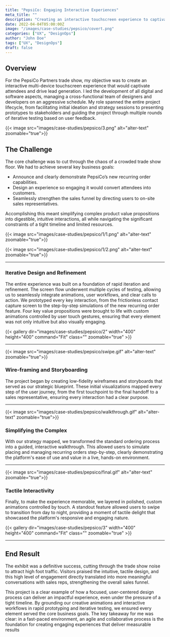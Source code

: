 ```yaml
---
title: "PepsiCo: Engaging Interactive Experiences"
meta_title: ""
description: "Creating an interactive touchscreen experience to captivate users and strengthen sales funnels."
date: 2022-04-04T05:00:00Z
image: "/images/case-studies/pepsico/covert.png"
categories: ["UX", "DesignOps"]
author: "John Doe"
tags: ["UX", "DesignOps"]
draft: false
---
```

## Overview

For the PepsiCo Partners trade show, my objective was to create an interactive multi-device touchscreen experience that would captivate attendees and drive lead generation. I led the development of all digital and software aspects, managing a cross-functional team of designers and developers on an aggressive schedule. My role spanned the entire project lifecycle, from facilitating initial ideation and strategy sessions to presenting prototypes to stakeholders and guiding the project through multiple rounds of iterative testing based on user feedback.


<div class="flex flex-col md:flex-row gap-6 items-center my-8">
  <div class="w-full md:w-1/3 md:order-2">
    {{< image src="images/case-studies/pepsico/3.png" alt="alter-text" zoomable="true">}}
  </div>
  <div class="w-full md:w-2/3 md:order-1">

## The Challenge
The core challenge was to cut through the chaos of a crowded trade show floor. We had to achieve several key business goals:

- Announce and clearly demonstrate PepsiCo’s new recurring order capabilities.
- Design an experience so engaging it would convert attendees into customers.
- Seamlessly strengthen the sales funnel by directing users to on-site sales representatives.

Accomplishing this meant simplifying complex product value propositions into digestible, intuitive interactions, all while navigating the significant constraints of a tight timeline and limited resources.

  </div>
</div>

<div class="flex flex-col md:flex-row gap-6 items-center my-8">
  <div class="w-full md:w-1/2 md:order-1">
    {{< image src="images/case-studies/pepsico/1/1.png" alt="alter-text" zoomable="true">}}
  </div>
  <div class="w-full md:w-1/2 md:order-2">

{{< image src="images/case-studies/pepsico/1/2.png" alt="alter-text" zoomable="true">}}

  </div>
</div>

---

### Iterative Design and Refinement

The entire experience was built on a foundation of rapid iteration and refinement. The screen flow underwent multiple cycles of testing, allowing us to seamlessly integrate animations, user workflows, and clear calls to action. We prototyped every key interaction, from the frictionless contact capture screen to the step-by-step simulations of the new recurring order feature. Four key value propositions were brought to life with custom animations controlled by user touch gestures, ensuring that every element was not only intuitive but also visually engaging.

{{< gallery dir="images/case-studies/pepsico/2"
    width="400"
    height="400"
    command="Fit"
    class=""
    zoomable="true" >}}

---

<div class="flex flex-col md:flex-row gap-6 items-center my-8">
  <div class="w-full md:w-1/2 md:order-2">
    {{< image src="images/case-studies/pepsico/swipe.gif" alt="alter-text" zoomable="true">}}
  </div>
  <div class="w-full md:w-1/2 md:order-1">

### Wire-framing and Storyboarding

The project began by creating low-fidelity wireframes and storyboards that served as our strategic blueprint. These initial visualizations mapped every step of the user journey, from the first touchpoint to the final handoff to a sales representative, ensuring every interaction had a clear purpose.
  </div>
</div>

---

<div class="flex flex-col md:flex-row gap-6 items-center my-8">
  <div class="w-full md:w-1/2 md:order-1">
    {{< image src="images/case-studies/pepsico/walkthrough.gif" alt="alter-text" zoomable="true">}}
  </div>
  <div class="w-full md:w-1/2 md:order-2">

### Simplifying the Complex

With our strategy mapped, we transformed the standard ordering process into a guided, interactive walkthrough. This allowed users to simulate placing and managing recurring orders step-by-step, clearly demonstrating the platform's ease of use and value in a live, hands-on environment.

  </div>
</div>

---

<div class="flex flex-col md:flex-row gap-6 items-center my-8">
  <div class="w-full md:w-1/2 md:order-2">
    {{< image src="images/case-studies/pepsico/final.gif" alt="alter-text" zoomable="true">}}
  </div>
  <div class="w-full md:w-1/2 md:order-1">

### Tactile Interactivity

Finally, to make the experience memorable, we layered in polished, custom animations controlled by touch. A standout feature allowed users to swipe to transition from day to night, providing a moment of tactile delight that showcased the platform's responsive and engaging nature.

  </div>
</div>

{{< gallery dir="images/case-studies/pepsico/3"
    width="400"
    height="400"
    command="Fit"
    class=""
    zoomable="true" >}}

---

## End Result

The exhibit was a definitive success, cutting through the trade show noise to attract high foot traffic. Visitors praised the intuitive, tactile design, and this high level of engagement directly translated into more meaningful conversations with sales reps, strengthening the overall sales funnel.

This project is a clear example of how a focused, user-centered design process can deliver an impactful experience, even under the pressure of a tight timeline. By grounding our creative animations and interactive workflows in rapid prototyping and iterative testing, we ensured every element served the core business goals. The key takeaway for me was clear: in a fast-paced environment, an agile and collaborative process is the foundation for creating engaging experiences that deliver measurable results
